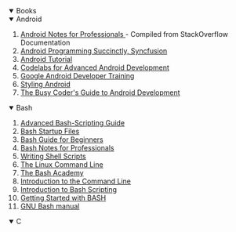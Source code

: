<details open>
  <summary>Books</summary>
<details open>
  <summary>Android</summary>
  <ol>
    <li><a href="https://goalkicker.com/AndroidBook" target="blank">Android Notes for Professionals </a> - Compiled from StackOverflow Documentation</li>
    <li><a href="https://www.syncfusion.com/resources/techportal/ebooks/android" target="blank">Android Programming Succinctly, Syncfusion</a></li>
    <li><a href="http://www.tutorialspoint.com/android/" target="blank">Android Tutorial</a></li>
    <li><a href="https://developer.android.com/courses/advanced-training/toc" target="blank">Codelabs for Advanced Android Development</a></li>
    <li><a href="https://developer.android.com/guide" target="blank">Google Android Developer Training</a> </li>
    <li><a href='https://blog.stylingandroid.com/' target="blank">Styling Android</a></li>
    <li><a href="https://commonsware.com/Android/4-2-free" target="blank">The Busy Coder's Guide to Android Development</a></li>
  </ol>
</details>

<details open>
  <summary>Bash</summary>
  <ol>
    <li><a href="http://tldp.org/LDP/abs/html/" target="blank">Advanced Bash-Scripting Guide</a></li>
    <li><a href="https://www.gnu.org/software/bash/manual/html_node/Bash-Start-Up-Files.html" target="blank">Bash Startup Files</a></li>
    <li><a href="http://www.tldp.org/LDP/Bash-Beginners-Guide/html/" target="blank">Bash Guide for Beginners</a></li>
    <li><a href="http://goalkicker.com/BashBook/" target="blank">Bash Notes for Professionals</a></li>
    <li><a href="http://linuxcommand.org/lc3_writing_shell_scripts.php" target="blank">Writing Shell Scripts</a></li>
    <li><a href="http://linuxcommand.org/tlcl.php" target="blank">The Linux Command Line</a></li>
    <li><a href="http://guide.bash.academy/" target="blank">The Bash Academy</a></li>
    <li><a href="https://launchschool.com/books/command_line" target="blank">Introduction to the Command Line</a></li>
    <li><a href="https://github.com/bobbyiliev/introduction-to-bash-scripting" target="blank">Introduction to Bash Scripting </a></li>
    <li><a href="http://www.hypexr.org/bash_tutorial.php" target="blank">Getting Started with BASH </a></li>
    <li><a href="https://www.gnu.org/software/bash/manual/bash.pdf" target="blank">GNU Bash manual</a></li>
  </ol>
</details>

<details open>
  <summary>C</summary>
  <ol>
  </ol>
</details>
